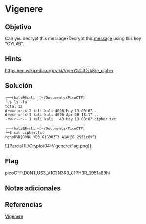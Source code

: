# Vigenere

## Objetivo

Can you decrypt this message?Decrypt this [message](https://artifacts.picoctf.net/c/160/cipher.txt) using this key "CYLAB".

## Hints

https://en.wikipedia.org/wiki/Vigen%C3%A8re_cipher

## Solución

```              
┌──(kali㉿kali)-[~/Documents/PicoCTF]
└─$ ls -la
total 12
drwxr-xr-x 2 kali kali 4096 May 13 00:07 .
drwxr-xr-x 3 kali kali 4096 Apr 30 18:17 ..
-rw-r--r-- 1 kali kali   43 May 13 00:07 cipher.txt
                                                                                                                    
┌──(kali㉿kali)-[~/Documents/PicoCTF]
└─$ cat cipher.txt 
rgnoDVD{O0NU_WQ3_G1G3O3T3_A1AH3S_2951c89f}

```

![[Parcial III/Crypto/04-Vigenere/flag.png]]

## Flag

picoCTF{D0NT_US3_V1G3N3R3_C1PH3R_2951a89h}

## Notas adicionales


## Referencias

[Vigenere](https://www.dcode.fr/cifrado-vigenere)